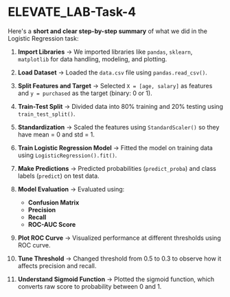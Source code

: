 # ELEVATE_LAB-Task-4

 Here's a **short and clear step-by-step summary** of what we did in the Logistic Regression task:


1. **Import Libraries**
   → We imported libraries like `pandas`, `sklearn`, `matplotlib` for data handling, modeling, and plotting.

2. **Load Dataset**
   → Loaded the `data.csv` file using `pandas.read_csv()`.

3. **Split Features and Target**
   → Selected `X = [age, salary]` as features and `y = purchased` as the target (binary: 0 or 1).

4. **Train-Test Split**
   → Divided data into 80% training and 20% testing using `train_test_split()`.

5. **Standardization**
   → Scaled the features using `StandardScaler()` so they have mean = 0 and std = 1.

6. **Train Logistic Regression Model**
   → Fitted the model on training data using `LogisticRegression().fit()`.

7. **Make Predictions**
   → Predicted probabilities (`predict_proba`) and class labels (`predict`) on test data.

8. **Model Evaluation**
   → Evaluated using:

   * **Confusion Matrix**
   * **Precision**
   * **Recall**
   * **ROC-AUC Score**

9. **Plot ROC Curve**
   → Visualized performance at different thresholds using ROC curve.

10. **Tune Threshold**
    → Changed threshold from 0.5 to 0.3 to observe how it affects precision and recall.

11. **Understand Sigmoid Function**
    → Plotted the sigmoid function, which converts raw score to probability between 0 and 1.


